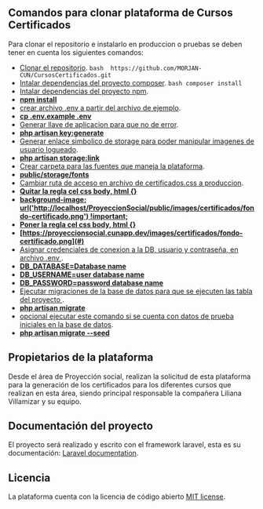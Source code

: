 ## Comandos para clonar plataforma de Cursos Certificados 

Para clonar el repositorio e instalarlo en produccion o pruebas se deben tener en cuenta los siguientes comandos:

- [Clonar el repositorio](#).
  ```bash  https://github.com/MORJAN-CUN/CursosCertificados.git  ```
- [Intalar dependencias del proyecto composer](#).
```bash composer install```
- [Intalar dependencias del proyecto npm](#).
- **[npm install](#)**
- [crear archivo .env a partir del archivo de ejemplo](#).
- **[cp .env.example .env](#)**
- [Generar llave de aplicacion para que no de error](#).
- **[php artisan key:generate](#)**
- [Generar enlace simbolico de storage para poder manipular imagenes de usuario logueado](#).
- **[php artisan storage:link](#)**
- [Crear carpeta para las fuentes que maneja la plataforma](#).
- **[public/storage/fonts](#)**
- [Cambiar ruta de acceso en archivo de certificados.css a produccion](#).
- **[Quitar la regla cel css body, html {}](#)**
- **[background-image: url('http://localhost/ProyeccionSocial/public/images/certificados/fondo-certificado.png') !important;](#)**
- **[Poner la regla cel css body, html {}](#)**
- **[https://proyeccionsocial.cunapp.dev/images/certificados/fondo-certificado.png](#)**
- [Asignar credenciales de conexion a la DB, usuario y contraseña, en archivo .env ](#).
- **[DB_DATABASE=Database name](#)**
- **[DB_USERNAME=user database name](#)**
- **[DB_PASSWORD=password database name](#)**
- [Ejecutar migraciones de la base de datos para que se ejecuten las tabla del proyecto ](#).
- **[php artisan migrate](#)**
- [opcional ejecutar este comando si se cuenta con datos de prueba iniciales en la base de datos](#).
- **[php artisan migrate --seed](#)**

## Propietarios de la plataforma

Desde el área de Proyección social, realizan la solicitud de esta plataforma para la generación de los certificados para los diferentes cursos que realizan en esta área, siendo principal responsable la compañera Liliana Villamizar y su equipo.

## Documentación del proyecto

El proyecto será realizado y escrito con el framework laravel, esta es su documentación: [Laravel documentation](https://laravel.com/docs/).

## Licencia

La plataforma cuenta con la licencia de código abierto [MIT license](https://opensource.org/licenses/MIT).
